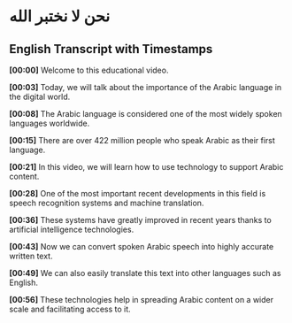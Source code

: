 # نحن لا نختبر الله

## English Transcript with Timestamps

**[00:00]** Welcome to this educational video.

**[00:03]** Today, we will talk about the importance of the Arabic language in the digital world.

**[00:08]** The Arabic language is considered one of the most widely spoken languages worldwide.

**[00:15]** There are over 422 million people who speak Arabic as their first language.

**[00:21]** In this video, we will learn how to use technology to support Arabic content.

**[00:28]** One of the most important recent developments in this field is speech recognition systems and machine translation.

**[00:36]** These systems have greatly improved in recent years thanks to artificial intelligence technologies.

**[00:43]** Now we can convert spoken Arabic speech into highly accurate written text.

**[00:49]** We can also easily translate this text into other languages such as English.

**[00:56]** These technologies help in spreading Arabic content on a wider scale and facilitating access to it.

